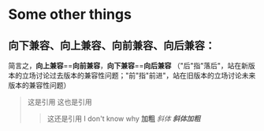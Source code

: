 # Some other things

## 向下兼容、向上兼容、向前兼容、向后兼容：

简言之，**向上兼容**==**向前兼容**，**向下兼容**==**向后兼容** （"后"指"落后"，站在新版本的立场讨论过去版本的兼容性问题；"前"指"前进"，站在旧版本的立场讨论未来版本的兼容性问题）

>这是引用
>这也是引用
>>这还是引用
I don't know why
**加粗**
*斜体*
***斜体加粗***



